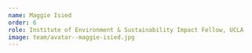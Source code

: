 ```yaml
---
name: Maggie Isied
order: 6
role: Institute of Environment & Sustainability Impact Fellow, UCLA
image: team/avatar--maggie-isied.jpg
---
```

